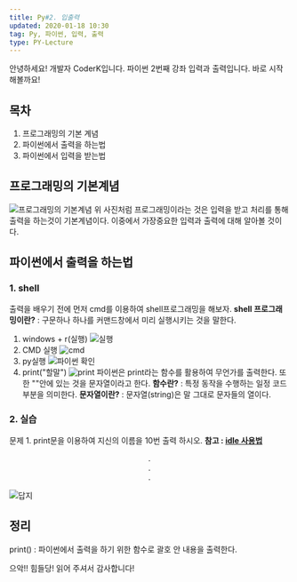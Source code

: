 ```yaml
---
title: Py#2. 입출력
updated: 2020-01-18 10:30
tag: Py, 파이썬, 입력, 출력
type: PY-Lecture
---
```

안녕하세요!
개발자 CoderK입니다.
파이썬 2번째 강좌 입력과 출력입니다.
바로 시작해볼까요!

<div class="divider"></div>

## 목차

1. 프로그래밍의 기본 계념
2. 파이썬에서 출력을 하는법
3. 파이썬에서 입력을 받는법

<div class="divider"></div>

## 프로그래밍의 기본계념

![프로그래밍의 기본계념](https://i.ibb.co/HHJGmPh/image.png)
위 사진처럼 프로그래밍이라는 것은 입력을 받고 처리를 통해 출력을 하는것이 기본계념이다.
이중에서 가장중요한 입력과 출력에 대해 알아볼 것이다.

<div class="divider"></div>

## 파이썬에서 출력을 하는법

### 1. shell

출력을 배우기 전에 먼저 cmd를 이용하여 shell프로그래밍을 해보자.
**shell 프로그래밍이란?** : 구문하나 하나를 커맨드창에서 미리 실행시키는 것을 말한다.

1. windows + r(실행)
![실행](https://i.imgur.com/h4qgtzP.png)
2. CMD 실행
![cmd](https://i.imgur.com/gCGRblZ.png)
3. py실행
![파이썬 확인](https://i.imgur.com/EbpYaey.png)
4. print("할말")
![print](https://i.imgur.com/9fhPouI.png)
파이썬은 print라는 함수를 활용하여 무언가를 출력한다. 또한 ""안에 있는 것을 문자열이라고 한다.
**함수란?** : 특정 동작을 수행하는 일정 코드 부분을 의미한다.
**문자열이란?** : 문자열(string)은 말 그대로 문자들의 열이다.

<div class="divider"></div>

### 2. 실습

문제 1. print문을 이용하여 지신의 이름을 10번 출력 하시오.
**참고 : [idle 사용법](https://lucete1230-cyberpolice.tistory.com/92)**
<center>.</center>
<center>.</center>
<center>.</center>

![답지](https://i.imgur.com/TVPs9c9.png)

<div class="divider"></div>

## 정리

print() : 파이썬에서 출력을 하기 위한 함수로 괄호 안 내용을 출력한다.

<div class="divider"></div>

으악!! 힘들당!
읽어 주셔서 감사합니다!
